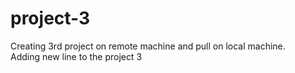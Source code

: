 # project-3
Creating 3rd project on remote machine and pull on local machine.
<br>
Adding new line to the project 3
 
